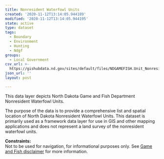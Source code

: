 ```yaml
---
title: Nonresident Waterfowl Units
created: '2020-11-12T13:14:05.944189'
modified: '2020-11-12T13:14:05.944195'
state: active
type: dataset
tags:
  - Boundary
  - Environment
  - Hunting
  - Ndgf
groups:
  - Local Government
csv_url: >-
  https://gishubdata.nd.gov/sites/default/files/NDGAMEFISH.Unit_NonresidentWaterfowl.csv
json_url: ''
layout: post

---
```

<p>This data layer depicts North Dakota Game and Fish Department Nonresident Waterfowl Units.</p>
<p>The purpose of the data is to provide a comprehensive list and spatial location of North Dakota Nonresident Waterfowl Units. This dataset is primarily used as a framework data layer for use in GIS and other mapping applications and does not represent a land survey of the nonresident waterfowl units.</p>
<p><strong>Constraints:</strong><br />
Not to be used for navigation, for informational purposes only. See <a href="/game-and-fish-department-disclaimer">Game and Fish disclaimer</a> for more information.</p>


